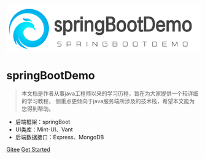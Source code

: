 ![logo](images/logo.png)

# springBootDemo

> 本文档是作者从事java工程师以来的学习历程，旨在为大家提供一个较详细的学习教程，
侧重点更倾向于java服务端所涉及的技术栈，希望本文能为您得到帮助。


* 后端框架：springBoot
* UI类库：Mint-UI、Vant
* 后端数据接口：Express、MongoDB

[Gitee](https://gitee.com/tanglchen/springBootDemo)
[Get Started](#quick-start)
